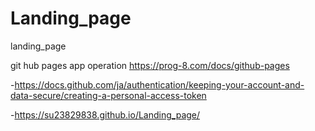 # Landing_page
landing_page

git hub pages app operation
https://prog-8.com/docs/github-pages

-https://docs.github.com/ja/authentication/keeping-your-account-and-data-secure/creating-a-personal-access-token

-https://su23829838.github.io/Landing_page/
